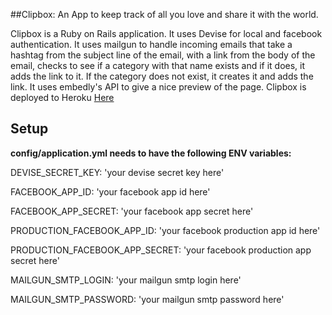 ##Clipbox: An App to keep track of all you love and share it with the world.

Clipbox is a Ruby on Rails application. It uses Devise for local and facebook authentication. It uses mailgun to handle incoming emails that take a hashtag from the subject line of the email, with a link from the body of the email, checks to see if a category with that name exists and if it does, it adds the link to it. If the category does not exist, it creates it and adds the link. It uses embedly's API to give a nice preview of the page. 
Clipbox is deployed to Heroku [Here](http://devtheory-clipbox.herokuapp.com)

Setup
---

**config/application.yml needs to have the following ENV variables:**

DEVISE_SECRET_KEY: 'your devise secret key here'

FACEBOOK_APP_ID: 'your facebook app id here'

FACEBOOK_APP_SECRET: 'your facebook app secret here'

PRODUCTION_FACEBOOK_APP_ID: 'your facebook production app id here'

PRODUCTION_FACEBOOK_APP_SECRET: 'your facebook production app secret here'

MAILGUN_SMTP_LOGIN: 'your mailgun smtp login here'

MAILGUN_SMTP_PASSWORD: 'your mailgun smtp password here'